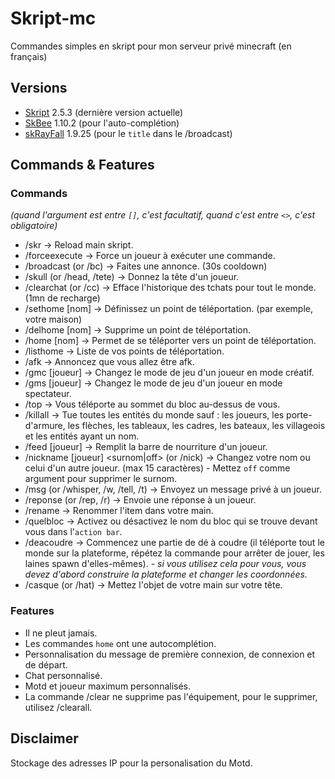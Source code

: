 # Skript-mc
Commandes simples en skript pour mon serveur privé minecraft (en français)

## Versions
- [Skript](https://github.com/SkriptLang/Skript) 2.5.3 (dernière version actuelle)
- [SkBee](https://github.com/ShaneBeee/SkBee) 1.10.2 (pour l'auto-complétion)
- [skRayFall](https://dev.bukkit.org/projects/skrayfall) 1.9.25 (pour le `title` dans le /broadcast)

## Commands & Features
### Commands
*(quand l'argument est entre `[]`, c'est facultatif, quand c'est entre `<>`, c'est obligatoire)*
- /skr -> Reload main skript.
- /forceexecute <joueur> <commande> -> Force un joueur à exécuter une commande.
- /broadcast <message> (or /bc) -> Faites une annonce. (30s cooldown)
- /skull <joueur> (or /head, /tete) -> Donnez la tête d'un joueur.
- /clearchat (or /cc) -> Efface l'historique des tchats pour tout le monde. (1mn de recharge)
- /sethome [nom] -> Définissez un point de téléportation. (par exemple, votre maison)
- /delhome [nom] -> Supprime un point de téléportation.
- /home [nom] -> Permet de se téléporter vers un point de téléportation.
- /listhome -> Liste de vos points de téléportation.
- /afk -> Annoncez que vous allez être afk.
- /gmc [joueur] -> Changez le mode de jeu d'un joueur en mode créatif.
- /gms [joueur] -> Changez le mode de jeu d'un joueur en mode spectateur.
- /top -> Vous téléporte au sommet du bloc au-dessus de vous.
- /killall -> Tue toutes les entités du monde sauf : les joueurs, les porte-d'armure, les flèches, les tableaux, les cadres, les bateaux, les villageois et les entités ayant un nom.
- /feed [joueur] -> Remplit la barre de nourriture d'un joueur.
- /nickname [joueur] <surnom|off> (or /nick) -> Changez votre nom ou celui d'un autre joueur. (max 15 caractères) - Mettez `off` comme argument pour supprimer le surnom.
- /msg <joueur> <message> (or /whisper, /w, /tell, /t) -> Envoyez un message privé à un joueur.
- /reponse <message> (or /rep, /r) -> Envoie une réponse à un joueur.
- /rename <nom> -> Renommer l'item dans votre main.
- /quelbloc -> Activez ou désactivez le nom du bloc qui se trouve devant vous dans l'`action bar`.
- /deacoudre -> Commencez une partie de dé à coudre (il téléporte tout le monde sur la plateforme, répétez la commande pour arrêter de jouer, les laines spawn d'elles-mêmes). - *si vous utilisez cela pour vous, vous devez d'abord construire la plateforme et changer les coordonnées.*
- /casque (or /hat) -> Mettez l'objet de votre main sur votre tête.

### Features
- Il ne pleut jamais.
- Les commandes `home` ont une autocomplétion.
- Personnalisation du message de première connexion, de connexion et de départ.
- Chat personnalisé.
- Motd et joueur maximum personnalisés.
- La commande /clear ne supprime pas l'équipement, pour le supprimer, utilisez /clearall.

## Disclaimer
Stockage des adresses IP pour la personalisation du Motd.
